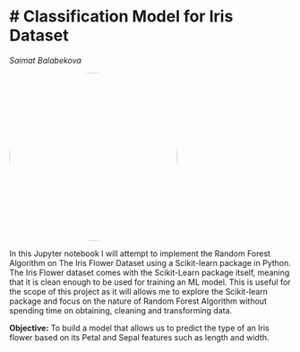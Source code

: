 # # Classification Model for Iris Dataset 

*Saimat Balabekova* 

<img src="https://www.almanac.com/sites/default/files/image_nodes/iris-flowers.jpg" width="300" height="auto" style="border-radius:50%">

In this Jupyter notebook I will attempt to implement the Random Forest Algorithm on The Iris Flower Dataset using a Scikit-learn package in Python. The Iris Flower dataset comes with the Scikit-Learn package itself, meaning that it is clean enough to be used for training an ML model. This is useful for the scope of this project as it will allows me to explore the Scikit-learn package and focus on the nature of Random Forest Algorithm without spending time on obtaining, cleaning and transforming data.

    
**Objective:** To build a model that allows us to predict the type of an Iris flower based on its Petal and Sepal features such as length and width.  